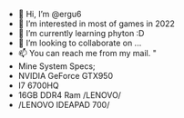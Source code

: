 - 👋 Hi, I’m @ergu6
- 👀 I’m interested in most of games in 2022
- 🌱 I’m currently learning phyton :D
- 💞️ I’m looking to collaborate on ...
- 📫 You can reach me from my mail. "
-  Mine System Specs;
- NVIDIA GeForce GTX950
- I7 6700HQ
- 16GB DDR4 Ram /LENOVO/
- /LENOVO IDEAPAD 700/

<!---
ergu6/ergu6 is a ✨ special ✨ repository because its `README.md` (this file) appears on your GitHub profile.
You can click the Preview link to take a look at your changes.
--->
